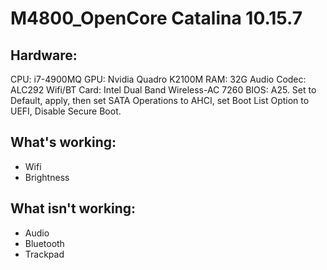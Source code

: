 # M4800_OpenCore Catalina 10.15.7

## Hardware:
CPU: i7-4900MQ
GPU: Nvidia Quadro K2100M
RAM: 32G
Audio Codec: ALC292
Wifi/BT Card: Intel Dual Band Wireless-AC 7260
BIOS: A25. Set to Default, apply, then set SATA Operations to AHCI, set Boot List Option to UEFI, Disable Secure Boot.

## What's working:
- Wifi
- Brightness
## What isn't working:
- Audio
- Bluetooth
- Trackpad
